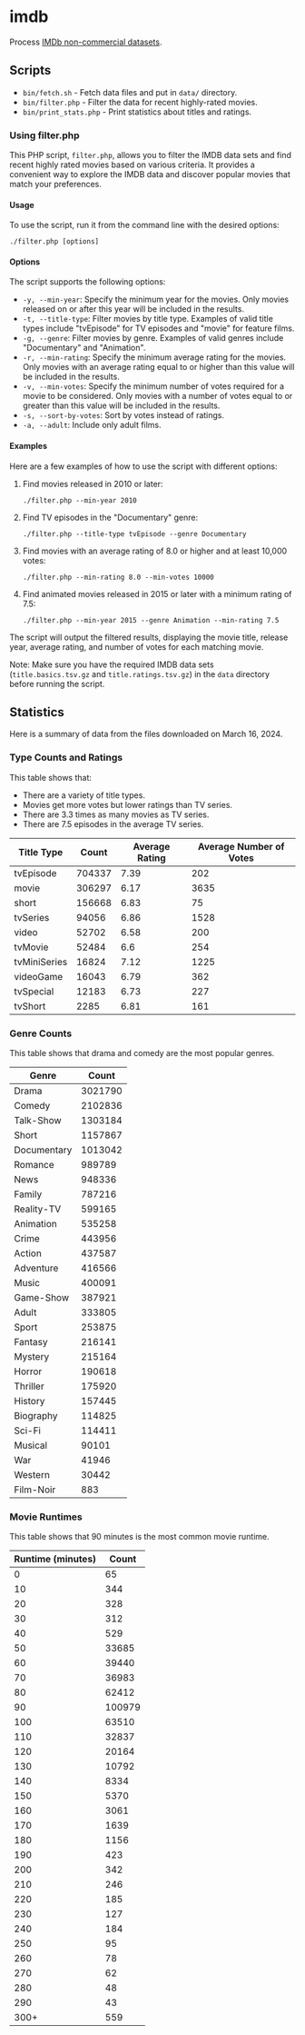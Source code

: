 # imdb
Process [IMDb non-commercial datasets](https://developer.imdb.com/non-commercial-datasets/).

## Scripts
* `bin/fetch.sh` - Fetch data files and put in `data/` directory.
* `bin/filter.php` - Filter the data for recent highly-rated movies.
* `bin/print_stats.php` - Print statistics about titles and ratings.

### Using filter.php

This PHP script, `filter.php`, allows you to filter the IMDB data sets and find
recent highly rated movies based on various criteria. It provides a convenient
way to explore the IMDB data and discover popular movies that match your
preferences.

#### Usage

To use the script, run it from the command line with the desired options:

```
./filter.php [options]
```

#### Options

The script supports the following options:

- `-y, --min-year`: Specify the minimum year for the movies. Only movies
  released on or after this year will be included in the results.
- `-t, --title-type`: Filter movies by title type. Examples of valid title types
  include "tvEpisode" for TV episodes and "movie" for feature films.
- `-g, --genre`: Filter movies by genre. Examples of valid genres include
  "Documentary" and "Animation".
- `-r, --min-rating`: Specify the minimum average rating for the movies. Only
  movies with an average rating equal to or higher than this value will be
  included in the results.
- `-v, --min-votes`: Specify the minimum number of votes required for a movie to
  be considered. Only movies with a number of votes equal to or greater than
  this value will be included in the results.
- `-s, --sort-by-votes`: Sort by votes instead of ratings.
- `-a, --adult`: Include only adult films.

#### Examples

Here are a few examples of how to use the script with different options:

1. Find movies released in 2010 or later:
   ```
   ./filter.php --min-year 2010
   ```

2. Find TV episodes in the "Documentary" genre:
   ```
   ./filter.php --title-type tvEpisode --genre Documentary
   ```

3. Find movies with an average rating of 8.0 or higher and at least 10,000
votes:
   ```
   ./filter.php --min-rating 8.0 --min-votes 10000
   ```

4. Find animated movies released in 2015 or later with a minimum rating of 7.5:
   ```
   ./filter.php --min-year 2015 --genre Animation --min-rating 7.5
   ```

The script will output the filtered results, displaying the movie title, release
year, average rating, and number of votes for each matching movie.

Note: Make sure you have the required IMDB data sets (`title.basics.tsv.gz` and
`title.ratings.tsv.gz`) in the `data` directory before running the script.

## Statistics

Here is a summary of data from the files downloaded on March 16, 2024.

### Type Counts and Ratings

This table shows that:
* There are a variety of title types.
* Movies get more votes but lower ratings than TV series.
* There are 3.3 times as many movies as TV series.
* There are 7.5 episodes in the average TV series.

| Title Type | Count | Average Rating | Average Number of Votes |
|------------|-------|----------------|-------------------------|
| tvEpisode | 704337 | 7.39 | 202 |
| movie | 306297 | 6.17 | 3635 |
| short | 156668 | 6.83 | 75 |
| tvSeries | 94056 | 6.86 | 1528 |
| video | 52702 | 6.58 | 200 |
| tvMovie | 52484 | 6.6 | 254 |
| tvMiniSeries | 16824 | 7.12 | 1225 |
| videoGame | 16043 | 6.79 | 362 |
| tvSpecial | 12183 | 6.73 | 227 |
| tvShort | 2285 | 6.81 | 161 |

### Genre Counts

This table shows that drama and comedy are the most popular genres.

| Genre | Count |
|-------|-------|
| Drama | 3021790 |
| Comedy | 2102836 |
| Talk-Show | 1303184 |
| Short | 1157867 |
| Documentary | 1013042 |
| Romance | 989789 |
| News | 948336 |
| Family | 787216 |
| Reality-TV | 599165 |
| Animation | 535258 |
| Crime | 443956 |
| Action | 437587 |
| Adventure | 416566 |
| Music | 400091 |
| Game-Show | 387921 |
| Adult | 333805 |
| Sport | 253875 |
| Fantasy | 216141 |
| Mystery | 215164 |
| Horror | 190618 |
| Thriller | 175920 |
| History | 157445 |
| Biography | 114825 |
| Sci-Fi | 114411 |
| Musical | 90101 |
| War | 41946 |
| Western | 30442 |
| Film-Noir | 883 |

### Movie Runtimes

This table shows that 90 minutes is the most common movie runtime.

| Runtime (minutes) | Count |
|-------------------|-------|
| 0 | 65 |
| 10 | 344 |
| 20 | 328 |
| 30 | 312 |
| 40 | 529 |
| 50 | 33685 |
| 60 | 39440 |
| 70 | 36983 |
| 80 | 62412 |
| 90 | 100979 |
| 100 | 63510 |
| 110 | 32837 |
| 120 | 20164 |
| 130 | 10792 |
| 140 | 8334 |
| 150 | 5370 |
| 160 | 3061 |
| 170 | 1639 |
| 180 | 1156 |
| 190 | 423 |
| 200 | 342 |
| 210 | 246 |
| 220 | 185 |
| 230 | 127 |
| 240 | 184 |
| 250 | 95 |
| 260 | 78 |
| 270 | 62 |
| 280 | 48 |
| 290 | 43 |
| 300+ | 559 |
